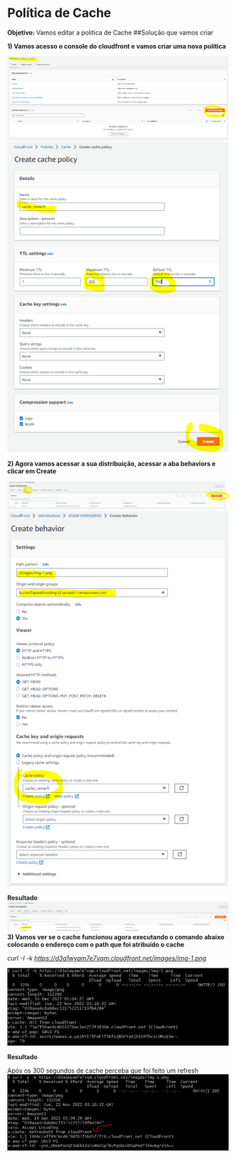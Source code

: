 # Política de Cache
**Objetivo:** Vamos editar a politica de Cache
##Solução que vamos criar

**1)	Vamos acesso o console do cloudfront e vamos criar uma nova política**

 ![iamge](images/1.png)
 ![iamge](images/2.png)
 
**2)	Agora vamos acessar a sua distribuição, acessar a aba behaviors e clicar em Create**

  ![iamge](images/3.png)
  ![iamge](images/4.png)
 
**Resultado**
   ![iamge](images/5.png)
**3)	Vamos ver se o cache funcionou agora executando o comando abaixo colocando o endereço com o path que foi atribuído o cache**

*curl -I -k https://d3a1wyam7e7vqm.cloudfront.net/images/img-1.png*

   ![iamge](images/6.png)
   
**Resultado**

Após os 300 segundos de cache perceba que foi feito um refresh
![iamge](images/7.png)
 

